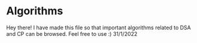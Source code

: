 # Algorithms
Hey there! I have made this file so that important algorithms related to DSA and CP can be browsed. 
Feel free to use :)
31/1/2022
